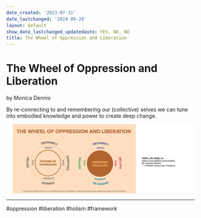 ```yaml
---
date_created: '2023-07-31'
date_lastchanged: '2024-09-20'
layout: default
show_date_lastchanged_updatedauto: YES, NO, NO
title: The Wheel of Oppression and Liberation
---
```

# The Wheel of Oppression and Liberation
by Monica Dennis 

By re-connecting to and remembering our (collective) selves we can tune into embodied knowledge and power to create deep change.

![](media/MMSHealthAutopoiesis-merge-03.png)

_______

#oppression #liberation #holism #framework 

